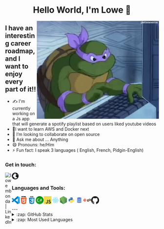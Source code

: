 # <div align="center">Hello World, I'm Lowe  👋 </div>

 <img align="right" alt="code-GIF" src="https://github.com/lowesilvan/lowesilvan/blob/master/code-ninja.gif" width="400" height="320" />


## I have an interesting career roadmap, and I want to enjoy every part of it!!
- ✍ I'm currently working on a Js app that will generate a spotify playlist based on users liked youtube videos
- 🔭I want to learn AWS and Docker next
- 👯 I’m looking to collaborate on open source
- 💬 Ask me about ... Anything
- 😄 Pronouns: he/Him
- ⚡ Fun fact: I speak 3 languages ( English, French, Pidgin-English)


### Get in touch:
[<img align="left" alt="lowe mbonda | LinkedIn" width="22px" src="https://cdn.jsdelivr.net/npm/simple-icons@v3/icons/linkedin.svg" />][linkedin]
[<img align="left" alt="lowe mbonda" width="22px" src="https://raw.githubusercontent.com/iconic/open-iconic/master/svg/globe.svg" />][website]

<br />

### Languages and Tools:

[<img align="left" alt="Visual Studio Code" width="26px" src="https://raw.githubusercontent.com/github/explore/80688e429a7d4ef2fca1e82350fe8e3517d3494d/topics/visual-studio-code/visual-studio-code.png" />][portfolio]
[<img align="left" alt="HTML5" width="26px" src="https://raw.githubusercontent.com/github/explore/80688e429a7d4ef2fca1e82350fe8e3517d3494d/topics/html/html.png" />][portfolio]
[<img align="left" alt="CSS3" width="26px" src="https://raw.githubusercontent.com/github/explore/80688e429a7d4ef2fca1e82350fe8e3517d3494d/topics/css/css.png" />][portfolio]
[<img align="left" alt="CSharp" width="26px" src="https://raw.githubusercontent.com/github/explore/80688e429a7d4ef2fca1e82350fe8e3517d3494d/topics/csharp/csharp.png" />][portfolio]
[<img align="left" alt="JavaScript" width="26px" src="https://raw.githubusercontent.com/github/explore/80688e429a7d4ef2fca1e82350fe8e3517d3494d/topics/javascript/javascript.png" />][portfolio]
[<img align="left" alt="React" width="26px" src="https://raw.githubusercontent.com/github/explore/80688e429a7d4ef2fca1e82350fe8e3517d3494d/topics/react/react.png" />][portfolio]
[<img align="left" alt="Node.js" width="26px" src="https://raw.githubusercontent.com/github/explore/80688e429a7d4ef2fca1e82350fe8e3517d3494d/topics/nodejs/nodejs.png" />][portfolio]
[<img align="left" alt="python" width="26px" src="https://raw.githubusercontent.com/github/explore/80688e429a7d4ef2fca1e82350fe8e3517d3494d/topics/python/python.png" />][portfolio]
[<img align="left" alt="SQL" width="26px" src="https://raw.githubusercontent.com/github/explore/80688e429a7d4ef2fca1e82350fe8e3517d3494d/topics/sql/sql.png" />][portfolio]
[<img align="left" alt="Git" width="26px" src="https://raw.githubusercontent.com/github/explore/80688e429a7d4ef2fca1e82350fe8e3517d3494d/topics/git/git.png" />][portfolio]
[<img align="left" alt="GitHub" width="26px" src="https://raw.githubusercontent.com/github/explore/78df643247d429f6cc873026c0622819ad797942/topics/github/github.png" />][portfolio]

<br />
<br />
---

<details>
  <summary>:zap: GitHub Stats</summary>

  <img align="left" alt="Lowe's GitHub Stats" src="https://github-readme-stats.vercel.app/api?username=lowesilvan&show_icons=true&hide_border=true" />

</details>

<details>
  <summary>:zap: Most Used Languages</summary>

<img align="left" alt="Lowe's GitHub Top Languages" src="https://github-readme-stats.vercel.app/api/top-langs/?username=lowesilvan" />

</details>

[website]: https://lowesilvan.github.io/portfolio/
[youtube]: https://www.youtube.com/channel/UCwOBA4aHbwNnyVJ4n1YWmCw/
[instagram]: https://www.instagram.com/lowesilvan/
[linkedin]: https://www.linkedin.com/in/lowesilvan/
[portfolio]: https://lowesilvan.github.io/portfolio/


<!--
**lowesilvan/lowesilvan** is a ✨ _special_ ✨ repository because its `README.md` (this file) appears on your GitHub profile.

Here are some ideas to get you started:

- 🔭 I’m currently working on ...
- 🌱 I’m currently learning ...
- 👯 I’m looking to collaborate on ...
- 🤔 I’m looking for help with ...
- 💬 Ask me about ...
- 📫 How to reach me: ...
- 😄 Pronouns: ...
- ⚡ Fun fact: ...
-->
